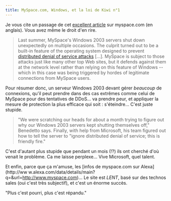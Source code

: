 ```yaml
---
title: MySpace.com, Windows, et la loi de Kiwi n°1
---
```


Je vous cite un passage de cet [ excellent
article](http://www.baselinemag.com/print_article2/0,1217,a=198614,00.asp) sur
myspace.com (en anglais). Vous avez même le droit d'en rire.

> Last summer, MySpace's Windows 2003 servers shut down unexpectedly on
multiple occasions. The culprit turned out to be a built-in feature of the
operating system designed to prevent [distributed denial of service
attacks](http://fr.wikipedia.org/wiki/D%C3%A9ni_de_service#DDoS) [...].
MySpace is subject to those attacks just like many other top Web sites, but it
defends against them at the network level rather than relying on this feature
of Windows -- which in this case was being triggered by hordes of legitimate
connections from MySpace users.

Pour résumer donc, un serveur Windows 2003 devant gérer _beaucoup_ de
connexions, qu'il peut prendre dans des cas extrêmes comme celui de MySpace
pour des tentatives de DDoS... va prendre peur, et appliquer la mesure de
protection la plus efficace qui soit : s'éteindre... C'est juste stupide.

> "We were scratching our heads for about a month trying to figure out why our
Windows 2003 servers kept shutting themselves off," Benedetto says. Finally,
with help from Microsoft, his team figured out how to tell the server to
"ignore distributed denial of service; this is friendly fire."

C'est d'autant plus stupide que pendant un mois (!?) ils ont cherché d'où
venait le problème. Ca me laisse perplexe... Vive Microsoft, quel talent.

Et enfin, parce que ça m'amuse, les [infos de myspace.com sur Alexa](http://ww
w.alexa.com/data/details/main?q=&url=http://www.myspace.com)... Le site est
_LENT_, basé sur des technos sales (oui c'est très subjectif), et c'est un
énorme succès.

"Plus c'est pourri, plus c'est répandu."

